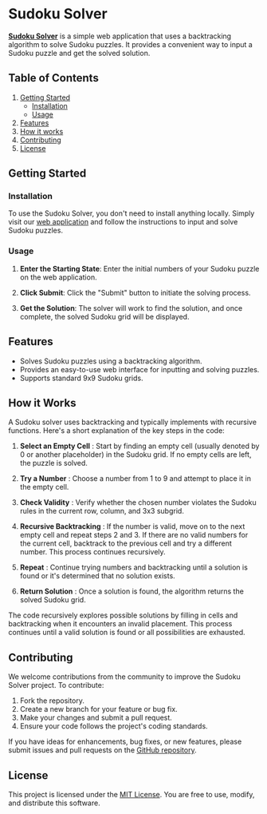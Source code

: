 # Sudoku Solver

[**Sudoku Solver**](https://avi4h.github.io/sudoku-solver) is a simple web application that uses a backtracking algorithm to solve Sudoku puzzles. It provides a convenient way to input a Sudoku puzzle and get the solved solution.

## Table of Contents

1. [Getting Started](#getting-started)
   - [Installation](#installation)
   - [Usage](#usage)
2. [Features](#features)
3. [How it works](#how-it-works)
4. [Contributing](#contributing)
5. [License](#license)

## Getting Started

### Installation

To use the Sudoku Solver, you don't need to install anything locally. Simply visit our [web application](https://avi4h.github.io/sudoku-solver/) and follow the instructions to input and solve Sudoku puzzles.

### Usage

1. **Enter the Starting State**: Enter the initial numbers of your Sudoku puzzle on the web application.

2. **Click Submit**: Click the "Submit" button to initiate the solving process.

3. **Get the Solution**: The solver will work to find the solution, and once complete, the solved Sudoku grid will be displayed.

## Features

- Solves Sudoku puzzles using a backtracking algorithm.
- Provides an easy-to-use web interface for inputting and solving puzzles.
- Supports standard 9x9 Sudoku grids.

## How it Works

A Sudoku solver uses backtracking and typically implements with recursive functions. Here's a short explanation of the key steps in the code:

1. **Select an Empty Cell** : Start by finding an empty cell (usually denoted by 0 or another placeholder) in the Sudoku grid. If no empty cells are left, the puzzle is solved.

2. **Try a Number** : Choose a number from 1 to 9 and attempt to place it in the empty cell.

3. **Check Validity** : Verify whether the chosen number violates the Sudoku rules in the current row, column, and 3x3 subgrid.

4. **Recursive Backtracking** : If the number is valid, move on to the next empty cell and repeat steps 2 and 3. If there are no valid numbers for the current cell, backtrack to the previous cell and try a different number. This process continues recursively.

5. **Repeat** : Continue trying numbers and backtracking until a solution is found or it's determined that no solution exists.

6. **Return Solution** : Once a solution is found, the algorithm returns the solved Sudoku grid.
   
The code recursively explores possible solutions by filling in cells and backtracking when it encounters an invalid placement. This process continues until a valid solution is found or all possibilities are exhausted.

## Contributing

We welcome contributions from the community to improve the Sudoku Solver project. To contribute:

1. Fork the repository.
2. Create a new branch for your feature or bug fix.
3. Make your changes and submit a pull request.
4. Ensure your code follows the project's coding standards.

If you have ideas for enhancements, bug fixes, or new features, please submit issues and pull requests on the [GitHub repository](https://www.github.com/avi4h/sudoku-solver).

## License

This project is licensed under the [MIT License](https://opensource.org/license/cpl1-0-txt/). You are free to use, modify, and distribute this software.
